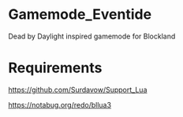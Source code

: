 # Gamemode_Eventide
 Dead by Daylight inspired gamemode for Blockland
 
 # Requirements

https://github.com/Surdavow/Support_Lua

https://notabug.org/redo/bllua3
